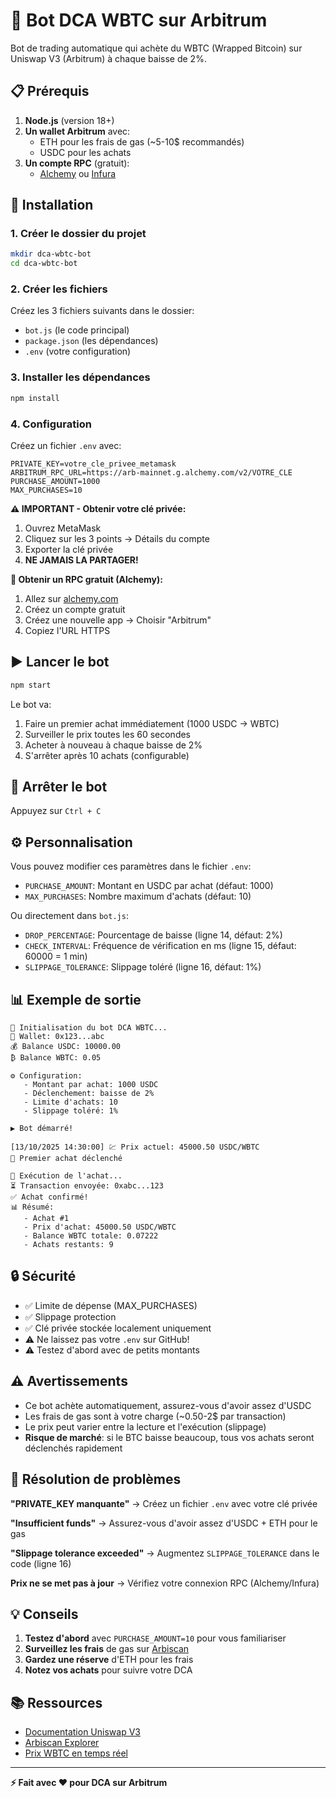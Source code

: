 # 🤖 Bot DCA WBTC sur Arbitrum

Bot de trading automatique qui achète du WBTC (Wrapped Bitcoin) sur Uniswap V3 (Arbitrum) à chaque baisse de 2%.

## 📋 Prérequis

1. **Node.js** (version 18+)
2. **Un wallet Arbitrum** avec:
   - ETH pour les frais de gas (~5-10$ recommandés)
   - USDC pour les achats
3. **Un compte RPC** (gratuit):
   - [Alchemy](https://alchemy.com) ou [Infura](https://infura.io)

## 🚀 Installation

### 1. Créer le dossier du projet
```bash
mkdir dca-wbtc-bot
cd dca-wbtc-bot
```

### 2. Créer les fichiers
Créez les 3 fichiers suivants dans le dossier:
- `bot.js` (le code principal)
- `package.json` (les dépendances)
- `.env` (votre configuration)

### 3. Installer les dépendances
```bash
npm install
```

### 4. Configuration

Créez un fichier `.env` avec:

```env
PRIVATE_KEY=votre_cle_privee_metamask
ARBITRUM_RPC_URL=https://arb-mainnet.g.alchemy.com/v2/VOTRE_CLE
PURCHASE_AMOUNT=1000
MAX_PURCHASES=10
```

**⚠️ IMPORTANT - Obtenir votre clé privée:**
1. Ouvrez MetaMask
2. Cliquez sur les 3 points → Détails du compte
3. Exporter la clé privée
4. **NE JAMAIS LA PARTAGER!**

**📡 Obtenir un RPC gratuit (Alchemy):**
1. Allez sur [alchemy.com](https://alchemy.com)
2. Créez un compte gratuit
3. Créez une nouvelle app → Choisir "Arbitrum"
4. Copiez l'URL HTTPS

## ▶️ Lancer le bot

```bash
npm start
```

Le bot va:
1. Faire un premier achat immédiatement (1000 USDC → WBTC)
2. Surveiller le prix toutes les 60 secondes
3. Acheter à nouveau à chaque baisse de 2%
4. S'arrêter après 10 achats (configurable)

## 🛑 Arrêter le bot

Appuyez sur `Ctrl + C`

## ⚙️ Personnalisation

Vous pouvez modifier ces paramètres dans le fichier `.env`:

- `PURCHASE_AMOUNT`: Montant en USDC par achat (défaut: 1000)
- `MAX_PURCHASES`: Nombre maximum d'achats (défaut: 10)

Ou directement dans `bot.js`:
- `DROP_PERCENTAGE`: Pourcentage de baisse (ligne 14, défaut: 2%)
- `CHECK_INTERVAL`: Fréquence de vérification en ms (ligne 15, défaut: 60000 = 1 min)
- `SLIPPAGE_TOLERANCE`: Slippage toléré (ligne 16, défaut: 1%)

## 📊 Exemple de sortie

```
🚀 Initialisation du bot DCA WBTC...
📍 Wallet: 0x123...abc
💰 Balance USDC: 10000.00
₿ Balance WBTC: 0.05

⚙️ Configuration:
   - Montant par achat: 1000 USDC
   - Déclenchement: baisse de 2%
   - Limite d'achats: 10
   - Slippage toléré: 1%

▶️ Bot démarré!

[13/10/2025 14:30:00] 💹 Prix actuel: 45000.50 USDC/WBTC
🎯 Premier achat déclenché

🔄 Exécution de l'achat...
⏳ Transaction envoyée: 0xabc...123
✅ Achat confirmé!
📊 Résumé:
   - Achat #1
   - Prix d'achat: 45000.50 USDC/WBTC
   - Balance WBTC totale: 0.07222
   - Achats restants: 9
```

## 🔒 Sécurité

- ✅ Limite de dépense (MAX_PURCHASES)
- ✅ Slippage protection
- ✅ Clé privée stockée localement uniquement
- ⚠️ Ne laissez pas votre `.env` sur GitHub!
- ⚠️ Testez d'abord avec de petits montants

## ⚠️ Avertissements

- Ce bot achète automatiquement, assurez-vous d'avoir assez d'USDC
- Les frais de gas sont à votre charge (~0.50-2$ par transaction)
- Le prix peut varier entre la lecture et l'exécution (slippage)
- **Risque de marché**: si le BTC baisse beaucoup, tous vos achats seront déclenchés rapidement

## 🐛 Résolution de problèmes

**"PRIVATE_KEY manquante"**
→ Créez un fichier `.env` avec votre clé privée

**"Insufficient funds"**
→ Assurez-vous d'avoir assez d'USDC + ETH pour le gas

**"Slippage tolerance exceeded"**
→ Augmentez `SLIPPAGE_TOLERANCE` dans le code (ligne 16)

**Prix ne se met pas à jour**
→ Vérifiez votre connexion RPC (Alchemy/Infura)

## 💡 Conseils

1. **Testez d'abord** avec `PURCHASE_AMOUNT=10` pour vous familiariser
2. **Surveillez les frais** de gas sur [Arbiscan](https://arbiscan.io)
3. **Gardez une réserve** d'ETH pour les frais
4. **Notez vos achats** pour suivre votre DCA

## 📚 Ressources

- [Documentation Uniswap V3](https://docs.uniswap.org)
- [Arbiscan Explorer](https://arbiscan.io)
- [Prix WBTC en temps réel](https://www.coingecko.com/en/coins/wrapped-bitcoin)

---

**⚡ Fait avec ❤️ pour DCA sur Arbitrum**

